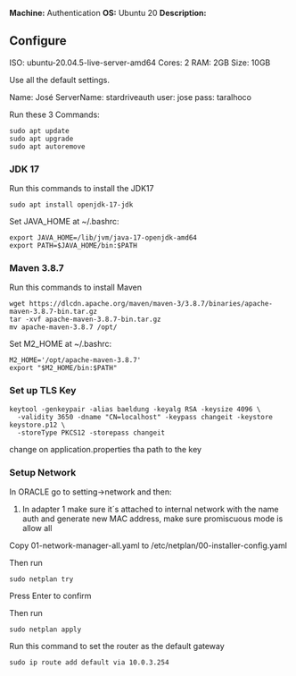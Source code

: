**Machine:** Authentication
**OS:** Ubuntu 20
**Description:**

## Configure
ISO: ubuntu-20.04.5-live-server-amd64
Cores: 2
RAM: 2GB
Size: 10GB

Use all the default settings.

Name: José
ServerName: stardriveauth
user: jose
pass: taralhoco

Run these 3 Commands:

```
sudo apt update
sudo apt upgrade
sudo apt autoremove
```

### JDK 17

Run this commands to install the JDK17

```
sudo apt install openjdk-17-jdk
```

Set JAVA_HOME at ~/.bashrc:

```
export JAVA_HOME=/lib/jvm/java-17-openjdk-amd64
export PATH=$JAVA_HOME/bin:$PATH
```

### Maven 3.8.7

Run this commands to install Maven

```
wget https://dlcdn.apache.org/maven/maven-3/3.8.7/binaries/apache-maven-3.8.7-bin.tar.gz
tar -xvf apache-maven-3.8.7-bin.tar.gz
mv apache-maven-3.8.7 /opt/
```

Set M2_HOME at ~/.bashrc:

```
M2_HOME='/opt/apache-maven-3.8.7'
export "$M2_HOME/bin:$PATH"
```

### Set up TLS Key

```
keytool -genkeypair -alias baeldung -keyalg RSA -keysize 4096 \
  -validity 3650 -dname "CN=localhost" -keypass changeit -keystore keystore.p12 \
  -storeType PKCS12 -storepass changeit
```

change on application.properties tha path to the key

### Setup Network

In ORACLE go to setting->network and then:
1. In adapter 1 make sure it´s attached to internal network with the name auth and generate new MAC address, make sure promiscuous mode is allow all

Copy 01-network-manager-all.yaml to /etc/netplan/00-installer-config.yaml

Then run 
```
sudo netplan try
```

Press Enter to confirm

Then run
```
sudo netplan apply
```

Run this command to set the router as the default gateway
```
sudo ip route add default via 10.0.3.254
```